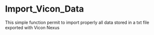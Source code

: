 # Import_Vicon_Data
This simple function permit to import properly all data stored in a txt file exported with Vicon Nexus
